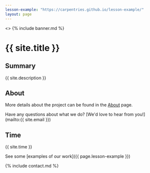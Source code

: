```yaml
---
lesson-example: "https://carpentries.github.io/lesson-example/"
layout: page
---
```


 <> {% include banner.md %}

# {{ site.title }}

## Summary
{{ site.description }}  

## About
More details about the project can be found in the [About](about.md) page.

Have any questions about what we do? [We'd love to hear from you!](mailto:{{ site.email }})

## Time
{{ site.time }}

See some [examples of our work]({{ page.lesson-example }})

{% include contact.md %}
